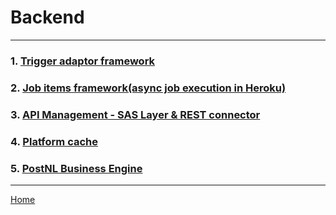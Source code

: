 # Backend

---

### 1. [Trigger adaptor framework](/wiki/backend/triggeradaptorframework.md)

### 2. [Job items framework(async job execution in Heroku)](/wiki/backend/jobitemsframework.md)

### 3. [API Management - SAS Layer & REST connector](/wiki/backend/apimanagement.md)

### 4. [Platform cache](/wiki/backend/platformcache.md)

### 5. [PostNL Business Engine](/wiki/backend/postnlbusinessengine.md)

---

[Home](/wiki/Home.md)

